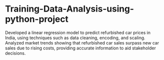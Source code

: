 # Training-Data-Analysis-using-python-project
Developed a linear regression model to predict refurbished car prices in India, using techniques such as data cleaning, encoding, and scaling. Analyzed market trends showing that refurbished car sales surpass new car sales due to rising costs, providing accurate information to aid stakeholder decisions.
